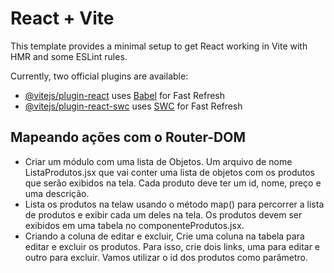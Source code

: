 # React + Vite

This template provides a minimal setup to get React working in Vite with HMR and some ESLint rules.

Currently, two official plugins are available:

- [@vitejs/plugin-react](https://github.com/vitejs/vite-plugin-react/blob/main/packages/plugin-react/README.md) uses [Babel](https://babeljs.io/) for Fast Refresh
- [@vitejs/plugin-react-swc](https://github.com/vitejs/vite-plugin-react-swc) uses [SWC](https://swc.rs/) for Fast Refresh

## Mapeando ações com o Router-DOM 
- Criar um módulo com uma lista de Objetos. Um arquivo de nome ListaProdutos.jsx que vai conter uma lista de objetos com os produtos que serão exibidos na tela. Cada produto deve ter um id, nome, preço e uma descrição.
- Lista os produtos na telaw usando o método map() para percorrer a lista de produtos e exibir cada um deles na tela. Os produtos devem ser exibidos em uma tabela no componenteProdutos.jsx.
-  Criando a coluna de editar e excluir, Crie uma coluna na tabela para editar e excluir os produtos. Para isso, crie dois links, uma para editar e outro para excluir. Vamos utilizar o id dos produtos como parâmetro.